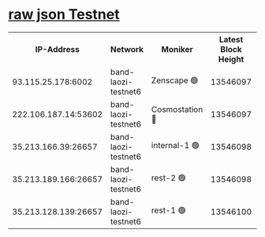 
[raw json Testnet](https://rpc-check.bandt.stavr.tech/bandt/rpcbandt_result.json)
=

<table><tr><th>IP-Address</th><th>Network</th><th>Moniker</th><th>Latest Block Height</th><th>Earliest Block Height</th><th>Catching Up</th><th>Voting Power</th><th>Scan Time</th></tr><tr><td>93.115.25.178:6002</td><td>band-laozi-testnet6</td><td>Zenscape 🟢</td><td>13546097</td><td>12460001</td><td>False</td><td>0</td><td>2023-12-04T18:17:01.008684576UTC</td></tr><tr><td>222.106.187.14:53602</td><td>band-laozi-testnet6</td><td>Cosmostation 🔴</td><td>13546097</td><td>13177501</td><td>False</td><td>2203223</td><td>2023-12-04T18:17:02.575388146UTC</td></tr><tr><td>35.213.166.39:26657</td><td>band-laozi-testnet6</td><td>internal-1 🟢</td><td>13546098</td><td>13446098</td><td>False</td><td>0</td><td>2023-12-04T18:17:03.886311659UTC</td></tr><tr><td>35.213.189.166:26657</td><td>band-laozi-testnet6</td><td>rest-2 🟢</td><td>13546098</td><td>13446098</td><td>False</td><td>0</td><td>2023-12-04T18:17:05.069722753UTC</td></tr><tr><td>35.213.128.139:26657</td><td>band-laozi-testnet6</td><td>rest-1 🟢</td><td>13546100</td><td>13446100</td><td>False</td><td>0</td><td>2023-12-04T18:17:10.485450046UTC</td></tr></table>
